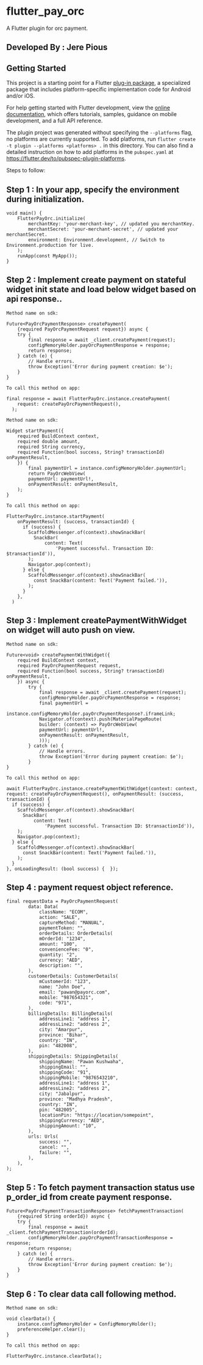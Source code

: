 # flutter_pay_orc

A Flutter plugin for orc payment.

## Developed By : Jere Pious

## Getting Started

This project is a starting point for a Flutter
[plug-in package](https://flutter.dev/to/develop-plugins),
a specialized package that includes platform-specific implementation code for
Android and/or iOS.

For help getting started with Flutter development, view the
[online documentation](https://docs.flutter.dev), which offers tutorials,
samples, guidance on mobile development, and a full API reference.

The plugin project was generated without specifying the `--platforms` flag, no platforms are currently supported.
To add platforms, run `flutter create -t plugin --platforms <platforms> .` in this directory.
You can also find a detailed instruction on how to add platforms in the `pubspec.yaml` at https://flutter.dev/to/pubspec-plugin-platforms.

Steps to follow:

## Step 1 : In your app, specify the environment during initialization.

    void main() {        
        FlutterPayOrc.initialize(
            merchantKey: 'your-merchant-key', // updated you merchantKey.
            merchantSecret: 'your-merchant-secret', // updated your merchantSecret.
            environment: Environment.development, // Switch to Environment.production for live.
        );    
        runApp(const MyApp());
    }

## Step 2 : Implement create payment on stateful widget init state and load below widget based on api response..
    Method name on sdk:

    Future<PayOrcPaymentResponse> createPayment(
        {required PayOrcPaymentRequest request}) async {
        try {
            final response = await _client.createPayment(request);
            configMemoryHolder.payOrcPaymentResponse = response;
            return response;
        } catch (e) {
            // Handle errors.
            throw Exception('Error during payment creation: $e');
        }
    }

    To call this method on app:

    final response = await FlutterPayOrc.instance.createPayment(
        request: createPayOrcPaymentRequest(),
      );

    Method name on sdk:

    Widget startPayment({
        required BuildContext context,
        required double amount,
        required String currency,
        required Function(bool success, String? transactionId) onPaymentResult,
        }) {
            final paymentUrl = instance.configMemoryHolder.paymentUrl;
            return PayOrcWebView(
            paymentUrl: paymentUrl!,
            onPaymentResult: onPaymentResult,
        );
    }

    To call this method on app:

    FlutterPayOrc.instance.startPayment(
        onPaymentResult: (success, transactionId) {
          if (success) {
            ScaffoldMessenger.of(context).showSnackBar(
              SnackBar(
                  content: Text(
                      'Payment successful. Transaction ID: $transactionId')),
            );
            Navigator.pop(context);
          } else {
            ScaffoldMessenger.of(context).showSnackBar(
              const SnackBar(content: Text('Payment failed.')),
            );
          }
        },
      )

## Step 3 : Implement createPaymentWithWidget on widget will auto push on view.

    Method name on sdk:

    Future<void> createPaymentWithWidget({
        required BuildContext context,
        required PayOrcPaymentRequest request,
        required Function(bool success, String? transactionId) onPaymentResult,
        }) async {
            try {
                final response = await _client.createPayment(request);
                configMemoryHolder.payOrcPaymentResponse = response;
                final paymentUrl =
                instance.configMemoryHolder.payOrcPaymentResponse?.iframeLink;
                Navigator.of(context).push(MaterialPageRoute(
                builder: (context) => PayOrcWebView(
                paymentUrl: paymentUrl!,
                onPaymentResult: onPaymentResult,
                )));
            } catch (e) {
                // Handle errors.
                throw Exception('Error during payment creation: $e');
            }
    }

    To call this method on app:

    await FlutterPayOrc.instance.createPaymentWithWidget(context: context, request: createPayOrcPaymentRequest(), onPaymentResult: (success, transactionId) {
      if (success) {
        ScaffoldMessenger.of(context).showSnackBar(
          SnackBar(
              content: Text(
                  'Payment successful. Transaction ID: $transactionId')),
        );
        Navigator.pop(context);
      } else {
        ScaffoldMessenger.of(context).showSnackBar(
          const SnackBar(content: Text('Payment failed.')),
        );
      }
    }, onLoadingResult: (bool success) {  });

## Step 4 : payment request object reference.

    final requestData = PayOrcPaymentRequest(
            data: Data(
                className: "ECOM",
                action: "SALE",
                captureMethod: "MANUAL",
                paymentToken: "",
                orderDetails: OrderDetails(
                mOrderId: "1234",
                amount: "100",
                convenienceFee: "0",
                quantity: "2",
                currency: "AED",
                description: "",
            ),
            customerDetails: CustomerDetails(
                mCustomerId: "123",
                name: "John Doe",
                email: "pawan@payorc.com",
                mobile: "987654321",
                code: "971",
            ),
            billingDetails: BillingDetails(
                addressLine1: "address 1",
                addressLine2: "address 2",
                city: "Amarpur",
                province: "Bihar",
                country: "IN",
                pin: "482008",
            ),
            shippingDetails: ShippingDetails(
                shippingName: "Pawan Kushwaha",
                shippingEmail: "",
                shippingCode: "91",
                shippingMobile: "9876543210",
                addressLine1: "address 1",
                addressLine2: "address 2",
                city: "Jabalpur",
                province: "Madhya Pradesh",
                country: "IN",
                pin: "482005",
                locationPin: "https://location/somepoint",
                shippingCurrency: "AED",
                shippingAmount: "10",
            ),
            urls: Urls(
                success: "",
                cancel: "",
                failure: "",
            ),
        ),
    );

## Step 5 : To fetch payment transaction status use p_order_id from create payment response.

    Future<PayOrcPaymentTransactionResponse> fetchPaymentTransaction(
        {required String orderId}) async {
        try {
            final response = await _client.fetchPaymentTransaction(orderId);
            configMemoryHolder.payOrcPaymentTransactionResponse = response;
            return response;
        } catch (e) {
            // Handle errors.
            throw Exception('Error during payment creation: $e');
        }
    }

## Step 6 : To clear data call following method.
    Method name on sdk:
    
    void clearData() {
        instance.configMemoryHolder = ConfigMemoryHolder();
        preferenceHelper.clear();
    }
    
    To call this method on app:
    
    FlutterPayOrc.instance.clearData();
